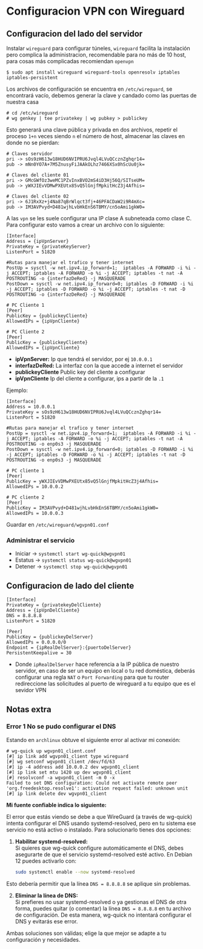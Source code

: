 # Configuracion VPN con Wireguard

## Configuracion del lado del servidor

Instalar `wireguard` para configurar túneles, `wireguard` facilita la instalación
pero complica la administracion, recomendable para no más de 10 host, para cosas
más complicadas recomiendan `openvpn`

```text
$ sudo apt install wireguard wireguard-tools openresolv iptables iptables-persistent
```

Los archivos de configuración se encuentra en `/etc/wireguard`, se encontrará vacío,
debemos generar la clave y candado como las puertas de nuestra casa

```text
# cd /etc/wireguard
# wg genkey | tee privatekey | wg pubkey > publickey
```

Esto generará una clave pública y privada en dos archivos, repetir el proceso `1+n`
veces siendo `n` el número de host, almacenar las claves en donde no se pierdan:

```text
# Claves servidor
pri -> sOs9zH613w18HUD6NVIPRU6Jvql4LVuQCcznZghqr14=
pub -> mNn0YO7A+7M5ZnusyFiJAAkOLhz7466XSx0hScUu0jk=

# Claves del cliente 01
pri -> GMcGWfOz3weMC1PZvInxBVO2mS4iD3Hj56Q/SITseUM=
pub -> yWXJIEvVDMwPXEUtx85vQ5lGnjfMpkitHcZ3j4Afhis=

# Claves del cliente 02
pri -> 6J1RxXz+j4Na87qBrWlqct3fj+46PFACDaW2i9R4mXc=
pub -> IM3AVPvyd+D481wjhLvbHkEnS6TBMY/cn5oAmi1gkW0=

```

A las `vpn` se les suele configurar una IP clase A subneteada como clase C.
Para configurar esto vamos a crear un archivo con lo siguiente:

```
[Interface]
Address = {ipVpnServer}
PrivateKey = {privateKeyServer}
ListenPort = 51820

#Rutas para manejar el trafico y tener internet
PostUp = sysctl -w net.ipv4.ip_forward=1;  iptables -A FORWARD -i %i -j ACCEPT; iptables -A FORWARD -o %i -j ACCEPT; iptables -t nat -A POSTROUTING -o {interfazDeRed} -j MASQUERADE
PostDown = sysctl -w net.ipv4.ip_forward=0; iptables -D FORWARD -i %i -j ACCEPT; iptables -D FORWARD -o %i -j ACCEPT; iptables -t nat -D POSTROUTING -o {interfazDeRed} -j MASQUERADE

# PC Cliente 1
[Peer]
PublicKey = {publickeyCliente}
AllowedIPs = {ipVpnCliente}

# PC Cliente 2
[Peer]
PublicKey = {publickeyCliente}
AllowedIPs = {ipVpnCliente}
```

- **ipVpnServer:** Ip que tendrá el servidor, por ej `10.0.0.1`
- **interfazDeRed:** La interfaz con la que accede a internet el servidor
- **publickeyCliente** Public key del cliente a configurar
- **ipVpnCliente** Ip del cliente a configurar, ips a partir de la `.1`

Ejemplo:

```
[Interface]
Address = 10.0.0.1
PrivateKey = sOs9zH613w18HUD6NVIPRU6Jvql4LVuQCcznZghqr14=
ListenPort = 51820

#Rutas para manejar el trafico y tener internet
PostUp = sysctl -w net.ipv4.ip_forward=1;  iptables -A FORWARD -i %i -j ACCEPT; iptables -A FORWARD -o %i -j ACCEPT; iptables -t nat -A POSTROUTING -o enp0s3 -j MASQUERADE
PostDown = sysctl -w net.ipv4.ip_forward=0; iptables -D FORWARD -i %i -j ACCEPT; iptables -D FORWARD -o %i -j ACCEPT; iptables -t nat -D POSTROUTING -o enp0s3 -j MASQUERADE

# PC cliente 1
[Peer]
PublicKey = yWXJIEvVDMwPXEUtx85vQ5lGnjfMpkitHcZ3j4Afhis=
AllowedIPs = 10.0.0.2

# PC cliente 2
[Peer]
PublicKey = IM3AVPvyd+D481wjhLvbHkEnS6TBMY/cn5oAmi1gkW0=
AllowedIPs = 10.0.0.3

```

Guardar en `/etc/wireguard/wgvpn01.conf`

### Administrar el servicio

- Iniciar → `systemctl start wg-quick@wgvpn01`
- Estatus → `systemctl status wg-quick@wgvpn01`
- Detener → `systemctl stop wg-quick@wgvpn01`

## Configuracion de lado del cliente

```
[Interface]
PrivateKey = {privatekeyDelCliente}
Address = {ipVpnDelCliente}
DNS = 8.8.8.8
ListenPort = 51820

[Peer]
PublicKey = {publickeyDelServer}
AllowedIPs = 0.0.0.0/0
Endpoint = {ipRealDelServer}:{puertoDelServer}
PersistentKeepalive = 30
```

- Donde `ipRealDelServer` hace referencia a la IP pública
  de nuestro servidor, en caso de ser un equipo en local o
  tu red doméstica, deberás configurar una regla `NAT` o
  `Port Forwarding` para que tu router redireccione las
  solicitudes al puerto de wireguard a tu equipo que es el
  sevidor VPN

## Notas extra

### Error 1 No se pudo configurar el DNS

Estando en `archlinux` obtuve el siguiente error al
activar mi conexión:

```
# wg-quick up wgvpn01_client.conf
[#] ip link add wgvpn01_client type wireguard
[#] wg setconf wgvpn01_client /dev/fd/63
[#] ip -4 address add 10.0.0.2 dev wgvpn01_client
[#] ip link set mtu 1420 up dev wgvpn01_client
[#] resolvconf -a wgvpn01_client -m 0 -x
Failed to set DNS configuration: Could not activate remote peer 'org.freedesktop.resolve1': activation request failed: unknown unit
[#] ip link delete dev wgvpn01_client
```

**Mi fuente confiable indica lo siguiente:**

El error que estás viendo se debe a que WireGuard (a través
de wg-quick) intenta configurar el DNS usando systemd-resolved,
pero en tu sistema ese servicio no está activo o instalado.
Para solucionarlo tienes dos opciones:

1. **Habilitar systemd-resolved:**  
   Si quieres que wg-quick configure automáticamente el DNS,
   debes asegurarte de que el servicio systemd-resolved esté
   activo. En Debian 12 puedes activarlo con:

   ```bash
   sudo systemctl enable --now systemd-resolved
   ```

Esto debería permitir que la línea `DNS = 8.8.8.8` se aplique
sin problemas.

2. **Eliminar la línea de DNS:**  
    Si prefieres no usar systemd-resolved o ya gestionas el DNS
   de otra forma, puedes quitar (o comentar) la línea
   `DNS = 8.8.8.8` en tu archivo de configuración. De esta manera,
   wg-quick no intentará configurar el DNS y evitarás ese error.

Ambas soluciones son válidas; elige la que mejor se adapte a tu configuración y necesidades.
